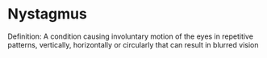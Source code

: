 # Nystagmus

Definition: A condition causing involuntary motion of the eyes in repetitive patterns, vertically, horizontally or circularly that can result in blurred vision